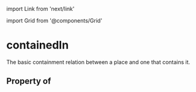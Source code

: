 import Link from 'next/link'
  
import Grid from '@components/Grid'

# containedIn

The basic containment relation between a place and one that contains it.

## Property of



